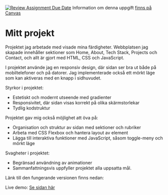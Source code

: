 [![Review Assignment Due Date](https://classroom.github.com/assets/deadline-readme-button-22041afd0340ce965d47ae6ef1cefeee28c7c493a6346c4f15d667ab976d596c.svg)](https://classroom.github.com/a/86U7Ke2S)
Information om denna uppgift [finns på Canvas](https://chasacademy.instructure.com/courses/585/assignments/3056?module_item_id=16220)

# Mitt projekt

Projektet jag arbetade med visade mina färdigheter. Webbplatsen jag skapade innehåller sektioner som
Home, About, Tech Stack, Projects och Contact, och allt är gjort med HTML, CSS och JavaScript.

I projektet använde jag en responsiv design, där sidan ser bra ut både på mobiltelefoner och på datorer. Jag
implementerade också ett mörkt läge som kan aktiveras med en knapp i sidhuvudet.

Styrkor i projektet:

- Estetiskt och modernt utseende med gradienter
- Responsivitet, där sidan visas korrekt på olika skärmstorlekar
- Tydlig kodstruktur

Projektet gav mig också möjlighet att öva på:

- Organisation och struktur av sidan med sektioner och rubriker
- Arbeta med CSS Flexbox och hantera layout av element
- Lägga till interaktiva funktioner med JavaScript, såsom toggle-meny och mörkt läge

Svagheter i projektet:

- Begränsad användning av animationer
- Sammanfattningsvis uppfyller projektet alla uppsatta mål.

Länk till den fungerande versionen finns nedan:

Live demo: [Se sidan här](https://68f0eb07a23d610008292672--adrian-01-uppgift.netlify.app)
